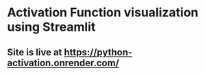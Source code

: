 # Activation Function visualization using Streamlit
## Site is live at https://python-activation.onrender.com/
